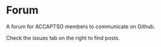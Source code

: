 Forum
=====

A forum for ACCAPTSO members to communicate on Github.

Check the issues tab on the right to find posts.
